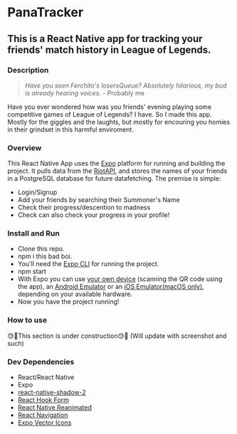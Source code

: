 # PanaTracker

## This is a React Native app for tracking your friends' match history in League of Legends.

### Description

> *Have you seen Ferchito's losersQueue? Absolutely hilarious, my bud is already hearing voices.* - Probably me

Have you ever wondered how was you friends' evening playing some competitive games of League of Legends? I have. So I made this app. Mostly for the giggles and the laughts, but mostly for encouring you homies in their grindset in this harmful enviroment.

### Overview

This React Native App uses the [Expo](https://expo.dev/) platform for running and building the project. It pulls data from the [RiotAPI](https://developer.riotgames.com/docs/portal), and stores the names of your friends in a PostgreSQL database for future datafetching. The premise is simple:
- Login/Signup
- Add your friends by searching their Summoner's Name
- Check their progress/descention to madness
- Check can also check your progress in your profile!

### Install and Run

- Clone this repo.
- npm i this bad boi.
- You'll need the [Expo CLI](https://docs.expo.dev/workflow/expo-cli/) for running the project.
- npm start
- With Expo you can use [your own device](https://expo.dev/client) (scanning the QR code using the app), an [Android Emulator](https://docs.expo.dev/workflow/android-studio-emulator/) or an [iOS Emulator(macOS only)](https://docs.expo.dev/workflow/ios-simulator/), depending on your available hardware.
- Now you have the project running!

### How to use

😓🙏This section is under construction😓🙏 (Will update with screenshot and such)

### Dev Dependencies

- React/React Native
- Expo
- [react-native-shadow-2](https://github.com/SrBrahma/react-native-shadow-2)
- [React Hook Form](https://react-hook-form.com/)
- [React Native Reanimated](https://github.com/software-mansion/react-native-reanimated)
- [React Navigation](https://reactnavigation.org/)
- [Expo Vector Icons](expo/vector-icons)
